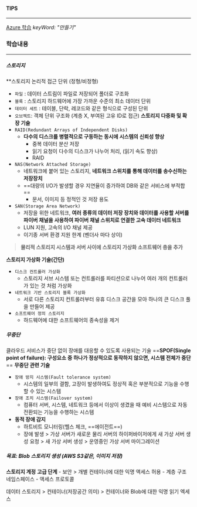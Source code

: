 #### TIPS
---
[Azure 학습](https://learn.microsoft.com/ko-kr/training/azure/) _keyWord: "만들기"_
### 학습내용
---
##### 스토리지
**스토리지 논리적 접근 단위 (정형/비정형)
- `파일` : 데이터 스트림이 파일로 저장되어 폴더로 구조화
- `블록` : 스토리지 하드웨어에 가장 가까운 수준의 최소 데이터 단위
- `데이터 세트` : 테이블, 단락, 레코드와 같은 형식으로 구성된 단위
- `오브젝트`: 객체 단위 구조화 (계층 X, 부여된 고유 ID로 접근)
**스토리지 다중화 및 확장 기술**
- `RAID(Redundant Arrays of Independent Disks)`
	- **다수의 디스크를 병렬적으로 구동하는 동시에 시스템의 신뢰성 향상**
		- 중복 데이터 분산 저장
		- 읽기 요청이 다수의 디스크가 나누어 처리, (읽기 속도 향상)
		- RAID
- `NAS(Network Attached Storage)`
	- 네트워크에 붙어 있는 스토리지, **네트워크 스위치를 통해 데이터를 송수신하는 저장장치**
	- ==대량의 I/O가 발생할 경우 지연율이 증가하여 DB와 같은 서비스에 부적합==
		- 문서, 이미지 등 정적인 것 저장 용도
- `SAN(Storage Area Network)`
	- 저장을 위한 네트워크, **여러 종류의 데이터 저장 장치와 데이터를 사용할 서버를 파이버 채널을 사용하여 파이버 채널 스위치로 연결한 고속 데이터 네트워크**
	- LUN 지원, 고속의 I/O 채널 제공
	- 이기종 서버 환경 지원 한계 (벤더사 마다 상이)
> **물리적 스토리지 시스템과 서버 사이에 스토리지 가상화 소프트웨어 층을 추가**

**스토리지 가상화 기술(간단)**
- `디스크 컨트롤러 가상화`
	- 스토리지 서브 시스템 또는 컨트롤러를 파티션으로 나누어 여러 개의 컨트롤러가 있는 것 처럼 가상화
- `네트워크 기반 스토리지 블록 가상화`
	- 서로 다른 스토리지 컨트롤러부터 유휴 디스크 공간을 모아 하나의 큰 디스크 풀을 만들어 제공
- `소프트웨어 정의 스토리지`
	- 하드웨어에 대한 소프트웨어의 종속성을 제거
##### 무중단
클라우드 서비스가 중단 없이 장애를 대응할 수 있도록 사용되는 기술
==**SPOF(Single point of failure): 구성요소 중 하나가 정상적으로 동작하지 않으면, 시스템 전체가 중단**==
**무중단 관련 기술**
- `장애 방지 시스템(Fault tolerance system)`
	- 시스템의 일부의 결함, 고장이 발생하여도 정상적 혹은 부분적으로 기능을 수행할 수 있는 시스템
- `장애 조치 시스템(Failover system)`
	- 컴퓨터 서버, 시스템, 네트워크 등에서 이상이 생겼을 때 예비 시스템으로 자동 전환되는 기능을 수행하는 시스템
- **동적 장애 감지**
	- 하트비트 모니터링(헬스 체크, ==에이전트==)
	- 장애 발생 > 가상 서버가 새로운 물리 서버의 하이퍼바이저에게 새 가상 서버 생성 요청 > 새 가상 서버 생성 > 운영중인 가상 서버 마이그레이션
##### 목표: Blob 스토리지 생성 (AWS S3같은, 이미지 저장)
**스토리지 계정** 
	**고급 단계**
	- 보안 > 개별 컨테이너에 대한 익명 액세스 허용
	- 계층 구조 네임스페이스
	- 액세스 프로토콜

데이터 스토리지 > 컨테이너(저장공간 의미) > 컨테이너와 Blob에 대한 익명 읽기 엑세스
